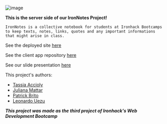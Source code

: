 ![image](https://res.cloudinary.com/tassiaaccioly/image/upload/v1608069202/ironnotes/LogoDark_ifzf9i.svg)

**This is the server side of our IronNotes Project!**

`IronNotes is a collective notebook for students at Ironhack Bootcamps to keep texts, notes, links, quotes and any important informations that might arise in class.`

See the deployed site [here](https://ironnotes.herokuapp.com/)

See the client app repository [here](https://github.com/tassiaaccioly/ironnotes-client)

See our slide presentation [here](https://docs.google.com/presentation/d/1eSEAhN5He4dko4dtNfNvGvgP81leUio723bO6JyHobk/edit?usp=sharing)

This project's authors:

- [Tassia Accioly](https://github.com/tassiaaccioly)
- [Juliana Mattar](https://github.com/JulianaMattar)
- [Patrick Brito](https://github.com/patrickbrito95)
- [Leonardo Uezu](https://github.com/luezu-42)

**_This project was made as the third project of Ironhack's Web Development Bootcamp_**
